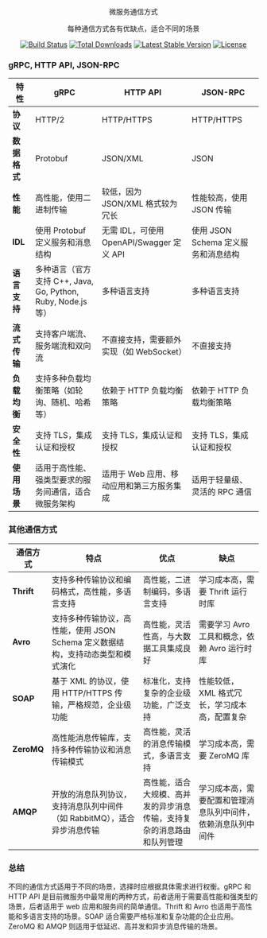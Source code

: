 <p align="center">微服务通信方式</p>
<p align="center">每种通信方式各有优缺点，适合不同的场景</p>

<p align="center">
<a href="https://github.com/li-bao-jia"><img src="https://github.com/laravel/framework/workflows/tests/badge.svg" alt="Build Status"></a>
<a href="https://packagist.org/packages/li-bao-jia"><img src="https://img.shields.io/packagist/dt/li-bao-jia/we-chat-devtools" alt="Total Downloads"></a>
<a href="https://packagist.org/packages/laravel/framework"><img src="https://img.shields.io/packagist/v/li-bao-jia/we-chat-devtools" alt="Latest Stable Version"></a>
<a href="https://packagist.org/packages/laravel/framework"><img src="https://img.shields.io/packagist/l/li-bao-jia/we-chat-devtools" alt="License"></a>
</p>

### gRPC, HTTP API, JSON-RPC

| 特性       | gRPC                                                                                           | HTTP API                                                           | JSON-RPC                                                            |
|------------|-------------------------------------------------------------------------------------------------|-------------------------------------------------------------------|---------------------------------------------------------------------|
| **协议**   | HTTP/2                                                                                          | HTTP/HTTPS                                                         | HTTP/HTTPS                                                          |
| **数据格式**| Protobuf                                                                                        | JSON/XML                                                           | JSON                                                                |
| **性能**   | 高性能，使用二进制传输                                                                          | 较低，因为 JSON/XML 格式较为冗长                                   | 性能较高，使用 JSON 传输                                             |
| **IDL**    | 使用 Protobuf 定义服务和消息结构                                                                | 无需 IDL，可使用 OpenAPI/Swagger 定义 API                          | 使用 JSON Schema 定义服务和消息结构                                 |
| **语言支持**| 多种语言（官方支持 C++, Java, Go, Python, Ruby, Node.js 等）                                    | 多种语言支持                                                       | 多种语言支持                                                        |
| **流式传输**| 支持客户端流、服务端流和双向流                                                                  | 不直接支持，需要额外实现（如 WebSocket）                            | 不直接支持                                                          |
| **负载均衡**| 支持多种负载均衡策略（如轮询、随机、哈希等）                                                    | 依赖于 HTTP 负载均衡策略                                           | 依赖于 HTTP 负载均衡策略                                            |
| **安全性** | 支持 TLS，集成认证和授权                                                                        | 支持 TLS，集成认证和授权                                           | 支持 TLS，集成认证和授权                                            |
| **使用场景**| 适用于高性能、强类型要求的服务间通信，适合微服务架构                                            | 适用于 Web 应用、移动应用和第三方服务集成                          | 适用于轻量级、灵活的 RPC 通信                                        |

### 其他通信方式

| 通信方式  | 特点                                                                                      | 优点                                                                | 缺点                                                                |
|-----------|-------------------------------------------------------------------------------------------|-------------------------------------------------------------------|---------------------------------------------------------------------|
| **Thrift**| 支持多种传输协议和编码格式，高性能，多语言支持                                              | 高性能，二进制编码，多语言支持                                      | 学习成本高，需要 Thrift 运行时库                                     |
| **Avro**  | 支持多种传输协议，高性能，使用 JSON Schema 定义数据结构，支持动态类型和模式演化              | 高性能，灵活性高，与大数据工具集成良好                              | 需要学习 Avro 工具和概念，依赖 Avro 运行时库                         |
| **SOAP**  | 基于 XML 的协议，使用 HTTP/HTTPS 传输，严格规范，企业级功能                                 | 标准化，支持复杂的企业级功能，广泛支持                              | 性能较低，XML 格式冗长，学习成本高，配置复杂                         |
| **ZeroMQ**| 高性能消息传输库，支持多种传输协议和消息传输模式                                           | 高性能，灵活的消息传输模式，多语言支持                              | 学习成本高，需要 ZeroMQ 库                                           |
| **AMQP**  | 开放的消息队列协议，支持消息队列中间件（如 RabbitMQ），适合异步消息传输                     | 高性能，适合大规模、高并发的异步消息传输，支持复杂的消息路由和队列管理 | 学习成本高，需要配置和管理消息队列中间件，依赖消息队列中间件         |

### 总结

不同的通信方式适用于不同的场景，选择时应根据具体需求进行权衡。gRPC 和 HTTP API 是目前微服务中最常用的两种方式，前者适用于需要高性能和强类型的场景，后者适用于 web 应用和服务间的简单通信。Thrift 和 Avro 也适用于高性能和多语言支持的场景。SOAP 适合需要严格标准和复杂功能的企业应用。ZeroMQ 和 AMQP 则适用于低延迟、高并发和异步消息传输的场景。
